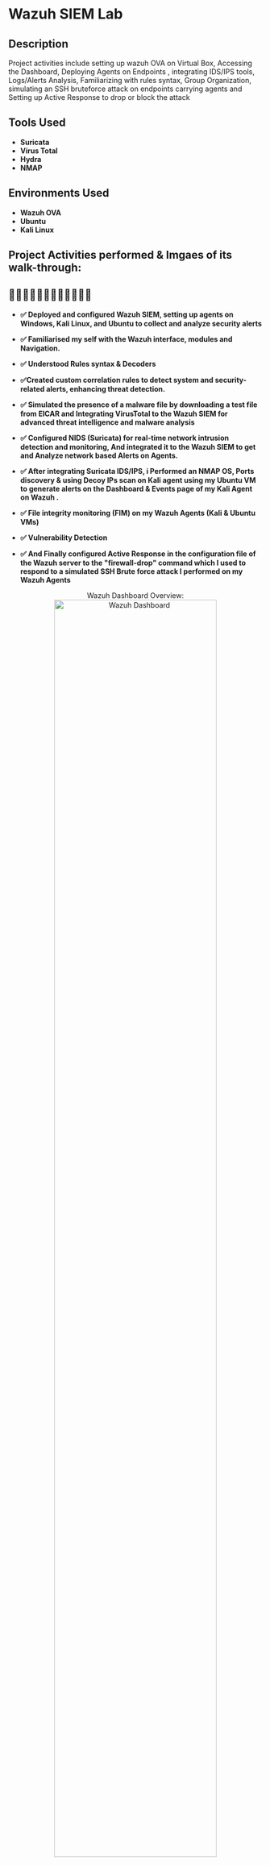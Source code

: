 <h1>Wazuh SIEM Lab</h1>

<h2>Description</h2>
Project activities include setting up wazuh OVA on Virtual Box, Accessing the Dashboard, Deploying Agents on Endpoints , integrating IDS/IPS tools, Logs/Alerts Analysis, Familiarizing with rules syntax, Group Organization, simulating an SSH bruteforce attack on endpoints carrying agents and Setting up Active Response to drop or block the attack
<br />


<h2> Tools Used</h2>

- <b>Suricata</b> 
- <b>Virus Total</b>
- <b>Hydra</b>
- <b>NMAP</b>

<h2>Environments Used </h2>

- <b>Wazuh OVA</b>
- <b>Ubuntu</b>
- <b>Kali Linux</b>

<h2>Project Activities performed & Imgaes of its walk-through:</h2>

<h2>🎯🎯🎯🎯🎯🎯🎯🎯🎯🎯🎯🎯</h2>

- <b>✅ Deployed and configured Wazuh SIEM, setting up agents on Windows, Kali Linux, and Ubuntu to collect and analyze security alerts </b>

- <b>✅ Familiarised my self with the Wazuh interface, modules and Navigation.</b>

- <b>✅ Understood Rules syntax & Decoders</b> 

- <b>✅Created custom correlation rules to detect system and security-related alerts, enhancing threat detection.</b>
  
- <b>✅ Simulated the presence of a malware file by downloading a test file from EICAR and Integrating VirusTotal to the Wazuh SIEM for advanced threat intelligence and malware analysis</b>

- <b>✅ Configured NIDS (Suricata) for real-time network intrusion detection and monitoring, And integrated it to the Wazuh SIEM to get and Analyze network based Alerts on Agents.</b>

- <b>✅ After integrating Suricata IDS/IPS, i Performed an NMAP OS, Ports discovery & using Decoy IPs scan on Kali agent using my Ubuntu VM to generate alerts on the Dashboard & Events page of my Kali Agent on Wazuh .</b>

- <b>✅ File integrity monitoring (FIM) on my Wazuh Agents (Kali & Ubuntu VMs) </b>

- <b>✅ Vulnerability Detection </b> 

- <b>✅ And Finally configured Active Response in the configuration file of the Wazuh server to the "firewall-drop" command which I used to respond to a simulated SSH Brute force attack I performed on my Wazuh Agents </b>

<p align="center">
Wazuh Dashboard Overview: <br/>
<img src="https://i.imgur.com/VGtwN8i.png" height="80%" width="80%" alt="Wazuh Dashboard"/>
<br />
<br />
Wazuh Agents Overview:  <br/>
<img src="https://i.imgur.com/mOq6zCq.png" height="80%" width="80%" alt=" Wazuh Agents Overview"/>
<br />
<br />
Threat Hunting Events: <br/>
<img src="https://i.imgur.com/mJoQhSP.png" height="80%" width="80%" alt="Threat Hunting Events"/>
<br />
<br />
Vulnerability Detection Dashboard:  <br/>
<img src="https://i.imgur.com/JH2oxPJ.png" height="80%" width="80%" alt="Vulnerability Detection Dashboard"/>
<br />
<br />
File Integrity Monitoring Alerts:  <br/>
<img src="https://i.imgur.com/Tz7TFz4.png" height="80%" width="80%" alt="File Integrity Monitoring Alerts"/>
<br />
<br />
Installing Suricata Emerging Threats Rules:  <br/>
<img src="https://i.imgur.com/LIJ5XFW.png" height="80%" width="80%" alt="Installing Suricata Emerging Threats Rules"/>
<br />
<br />
Status of Suricata & Wazuh Agent<br/>
<img src="https://i.imgur.com/OnPEdsS.png" height="80%" width="80%" alt="Status of Suricata & Wazuh Agent"/>
<br />
<br />
NMAP OS & Decoy Scan:  <br/>
<img src="https://i.imgur.com/O8XgBxI.png" height="80%" width="80%" alt="NMAP OS & Decoy Scan"/>
  <br />
<br />
NMAP Scan Alert on Wazuh-Manager:  <br/>
<img src="https://i.imgur.com/8yYHdgK.png" height="80%" width="80%" alt="NMAP Scan Alert on Wazuh-Manager"/>
  <br />
<br />
Alerts Analysis:  <br/>
<img src="https://i.imgur.com/JXQnvFt.png" height="80%" width="80%" alt=Alerts Analysis"/>
  <br />
<br />
Brute Force Attack Simulation Using Hydra:  <br/>
<img src="https://i.imgur.com/fGnPolx.png" height="80%" width="80%" alt="Brute Force Attack Simulation Using Hydra"/>
  <br />
<br />
Active Response Alerts:  <br/>
<img src="https://i.imgur.com/mL040CP.png" height="80%" width="80%" alt="Active Response Alerts"/>
</p>
